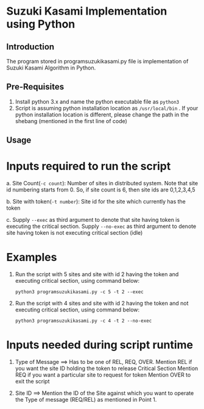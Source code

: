 # Suzuki Kasami Implementation using Python 

## Introduction
   The program stored in programsuzukikasami.py file is implementation of Suzuki Kasami Algorithm in Python.
   
## Pre-Requisites

1. Install python 3.x and name the python executable file as `python3`
2. Script is assuming python installation location as `/usr/local/bin` . If your python installation location is different,
please change the path in the shebang (mentioned in the first line of code)


## Usage
  # Inputs required to run the script
a. Site Count(`-c count`): Number of sites in distributed system. Note that site id numbering starts from 0. So, if site count is
               6, then site ids are  0,1,2,3,4,5

b. Site with token(`-t number`): Site id for the site which currently has the token

c. Supply `--exec` as third argument to denote that site having token is executing the critical section. 
Supply `--no-exec` as third argument to denote site having token is not executing critical section (idle)

  # Examples
1. Run the script with 5 sites and site with id 2 having the token and executing critical section, using command below:
    ```
   python3 programsuzukikasami.py -c 5 -t 2 --exec
   ```
2. Run the script with 4 sites and site with id 2 having the token and not executing critical section, using command below:
    ```
   python3 programsuzukikasami.py -c 4 -t 2 --no-exec
   ```
  # Inputs needed during script runtime

1. Type of Message ==> Has to be one of REL, REQ, OVER.
  Mention REL if you want the site ID holding the token to release Critical Section
  Mention REQ if you want a particular site to request for token
  Mention OVER to exit the script

2. Site ID ==> Mention the ID of the Site against which you want to operate the Type of message (REQ/REL) as mentioned in Point 1.
